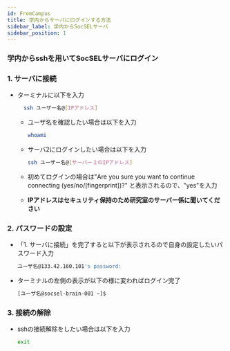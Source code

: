 ```yaml
---
id: FromCampus
title: 学内からサーバにログインする方法
sidebar_label: 学内からSocSELサーバ
sidebar_position: 1
---
```


### 学内からsshを用いてSocSELサーバにログイン

### 1. サーバに接続

  - ターミナルに以下を入力
    ```bash
      ssh ユーザー名@[IPアドレス]
    ```
    - ユーザ名を確認したい場合は以下を入力
      ```bash
      whoami
      ```
    - サーバ2にログインしたい場合は以下を入力
      ```bash
      ssh ユーザー名@[サーバー２のIPアドレス]
      ```
    - 初めてログインの場合は"Are you sure you want to continue connecting (yes/no/[fingerprint])?" と表示されるので、"yes"を入力
    
    - **IPアドレスはセキュリティ保持のため研究室のサーバー係に聞いてください**

### 2. パスワードの設定

  - 「1. サーバに接続」を完了すると以下が表示されるので自身の設定したいパスワード入力
    ```bash
    ユーザ名@133.42.160.101's password:
    ```
  - ターミナルの左側の表示が以下の様に変わればログイン完了
    ```bash
    [ユーザ名@socsel-brain-001 ~]$
    ```

### 3. 接続の解除

  - sshの接続解除をしたい場合は以下を入力
    ```bash
    exit
    ```